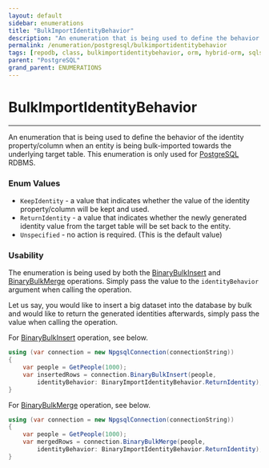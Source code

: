```yaml
---
layout: default
sidebar: enumerations
title: "BulkImportIdentityBehavior"
description: "An enumeration that is being used to define the behavior of the identity property/column when an entity is being bulk-imported towards the underlying target table."
permalink: /enumeration/postgresql/bulkimportidentitybehavior
tags: [repodb, class, bulkimportidentitybehavior, orm, hybrid-orm, sqlserver, sqlite, mysql, postgresql]
parent: "PostgreSQL"
grand_parent: ENUMERATIONS
---
```


# BulkImportIdentityBehavior

---

An enumeration that is being used to define the behavior of the identity property/column when an entity is being bulk-imported towards the underlying target table. This enumeration is only used for [PostgreSQL](https://www.nuget.org/packages/RepoDb.PostgreSql.BulkOperations) RDBMS.

### Enum Values

- `KeepIdentity` - a value that indicates whether the value of the identity property/column will be kept and used.
- `ReturnIdentity` - a value that indicates whether the newly generated identity value from the target table will be set back to the entity.
- `Unspecified` - no action is required. (This is the default value)

### Usability

The enumeration is being used by both the [BinaryBulkInsert](/operation/binarybulkinsert) and [BinaryBulkMerge](/operation/binarybulkmerge) operations. Simply pass the value to the `identityBehavior` argument when calling the operation.

Let us say, you would like to insert a big dataset into the database by bulk and would like to return the generated identities afterwards, simply pass the value when calling the operation.

For [BinaryBulkInsert](/operation/binarybulkinsert) operation, see below.

```csharp
using (var connection = new NpgsqlConnection(connectionString))
{
    var people = GetPeople(1000);
    var insertedRows = connection.BinaryBulkInsert(people,
        identityBehavior: BinaryImportIdentityBehavior.ReturnIdentity);
}
```

For [BinaryBulkMerge](/operation/binarybulkmerge) operation, see below.

```csharp
using (var connection = new NpgsqlConnection(connectionString))
{
    var people = GetPeople(1000);
    var mergedRows = connection.BinaryBulkMerge(people,
        identityBehavior: BinaryImportIdentityBehavior.ReturnIdentity);
}
```